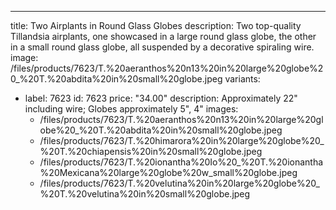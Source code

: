 ---
title: Two Airplants in Round Glass Globes
description: Two top-quality Tillandsia airplants, one showcased in a large round glass globe, the other in a small round glass globe, all suspended by a decorative spiraling wire.
image: /files/products/7623/T.%20aeranthos%20n13%20in%20large%20globe%20_%20T.%20abdita%20in%20small%20globe.jpeg
variants:
  - label: 7623
    id: 7623
    price: "34.00"
    description: Approximately 22" including wire; Globes approximately 5", 4"
    images:
      - /files/products/7623/T.%20aeranthos%20n13%20in%20large%20globe%20_%20T.%20abdita%20in%20small%20globe.jpeg
      - /files/products/7623/T.%20himarora%20in%20large%20globe%20_%20T.%20chiapensis%20in%20small%20globe.jpeg
      - /files/products/7623/T.%20ionantha%20Io%20_%20T.%20ionantha%20Mexicana%20large%20globe%20w_small%20globe.jpeg
      - /files/products/7623/T.%20velutina%20in%20large%20globe%20_%20T.%20velutina%20in%20small%20globe.jpeg
